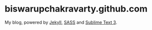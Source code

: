 biswarupchakravarty.github.com
==============================

My blog, powered by [Jekyll](jekyllrb.com), [SASS](http://sass-lang.com/) and [Sublime Text 3](www.sublimetext.com).
